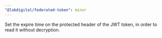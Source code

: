 ```yaml
---
"@labdigital/federated-token": minor
---
```


Set the expire time on the protected header of the JWT token, in order to read
it without decryption.
